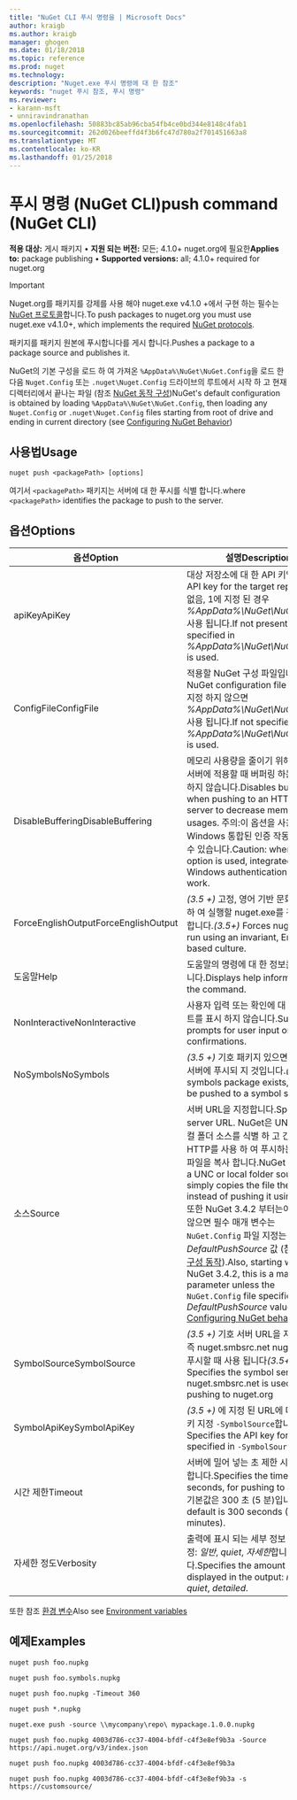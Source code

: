 ```yaml
---
title: "NuGet CLI 푸시 명령을 | Microsoft Docs"
author: kraigb
ms.author: kraigb
manager: ghogen
ms.date: 01/18/2018
ms.topic: reference
ms.prod: nuget
ms.technology: 
description: "Nuget.exe 푸시 명령에 대 한 참조"
keywords: "nuget 푸시 참조, 푸시 명령"
ms.reviewer:
- karann-msft
- unniravindranathan
ms.openlocfilehash: 50883bc85ab96cba54fb4ce0bd344e8148c4fab1
ms.sourcegitcommit: 262d026beeffd4f3b6fc47d780a2f701451663a8
ms.translationtype: MT
ms.contentlocale: ko-KR
ms.lasthandoff: 01/25/2018
---
```

# <a name="push-command-nuget-cli"></a><span data-ttu-id="e142c-104">푸시 명령 (NuGet CLI)</span><span class="sxs-lookup"><span data-stu-id="e142c-104">push command (NuGet CLI)</span></span>

<span data-ttu-id="e142c-105">**적용 대상:** 게시 패키지 &bullet; **지원 되는 버전:** 모든; 4.1.0+ nuget.org에 필요한</span><span class="sxs-lookup"><span data-stu-id="e142c-105">**Applies to:** package publishing &bullet; **Supported versions:** all; 4.1.0+ required for nuget.org</span></span>

> [!Important]
> <span data-ttu-id="e142c-106">Nuget.org를 패키지를 강제를 사용 해야 nuget.exe v4.1.0 +에서 구현 하는 필수는 [NuGet 프로토콜](../api/nuget-protocols.md)합니다.</span><span class="sxs-lookup"><span data-stu-id="e142c-106">To push packages to nuget.org you must use nuget.exe v4.1.0+, which implements the required [NuGet protocols](../api/nuget-protocols.md).</span></span>

<span data-ttu-id="e142c-107">패키지를 패키지 원본에 푸시합니다를 게시 합니다.</span><span class="sxs-lookup"><span data-stu-id="e142c-107">Pushes a package to a package source and publishes it.</span></span>

<span data-ttu-id="e142c-108">NuGet의 기본 구성을 로드 하 여 가져온 `%AppData%\NuGet\NuGet.Config`을 로드 한 다음 `Nuget.Config` 또는 `.nuget\Nuget.Config` 드라이브의 루트에서 시작 하 고 현재 디렉터리에서 끝나는 파일 (참조 [NuGet 동작 구성](../consume-packages/configuring-nuget-behavior.md))</span><span class="sxs-lookup"><span data-stu-id="e142c-108">NuGet's default configuration is obtained by loading `%AppData%\NuGet\NuGet.Config`, then loading any `Nuget.Config` or `.nuget\Nuget.Config` files starting from root of drive and ending in current directory (see [Configuring NuGet Behavior](../consume-packages/configuring-nuget-behavior.md))</span></span>

## <a name="usage"></a><span data-ttu-id="e142c-109">사용법</span><span class="sxs-lookup"><span data-stu-id="e142c-109">Usage</span></span>

```cli
nuget push <packagePath> [options]
```

<span data-ttu-id="e142c-110">여기서 `<packagePath>` 패키지는 서버에 대 한 푸시를 식별 합니다.</span><span class="sxs-lookup"><span data-stu-id="e142c-110">where `<packagePath>` identifies the package to push to the server.</span></span>

## <a name="options"></a><span data-ttu-id="e142c-111">옵션</span><span class="sxs-lookup"><span data-stu-id="e142c-111">Options</span></span>

| <span data-ttu-id="e142c-112">옵션</span><span class="sxs-lookup"><span data-stu-id="e142c-112">Option</span></span> | <span data-ttu-id="e142c-113">설명</span><span class="sxs-lookup"><span data-stu-id="e142c-113">Description</span></span> |
| --- | --- |
| <span data-ttu-id="e142c-114">apiKey</span><span class="sxs-lookup"><span data-stu-id="e142c-114">ApiKey</span></span> | <span data-ttu-id="e142c-115">대상 저장소에 대 한 API 키입니다.</span><span class="sxs-lookup"><span data-stu-id="e142c-115">The API key for the target repository.</span></span> <span data-ttu-id="e142c-116">없음, 1에 지정 된 경우 *%AppData%\NuGet\NuGet.Config* 사용 됩니다.</span><span class="sxs-lookup"><span data-stu-id="e142c-116">If not present,  the one specified in *%AppData%\NuGet\NuGet.Config* is used.</span></span> |
| <span data-ttu-id="e142c-117">ConfigFile</span><span class="sxs-lookup"><span data-stu-id="e142c-117">ConfigFile</span></span> | <span data-ttu-id="e142c-118">적용할 NuGet 구성 파일입니다.</span><span class="sxs-lookup"><span data-stu-id="e142c-118">The NuGet configuration file to apply.</span></span> <span data-ttu-id="e142c-119">지정 하지 않으면 *%AppData%\NuGet\NuGet.Config* 사용 됩니다.</span><span class="sxs-lookup"><span data-stu-id="e142c-119">If not specified, *%AppData%\NuGet\NuGet.Config* is used.</span></span> |
| <span data-ttu-id="e142c-120">DisableBuffering</span><span class="sxs-lookup"><span data-stu-id="e142c-120">DisableBuffering</span></span> | <span data-ttu-id="e142c-121">메모리 사용량을 줄이기 위해 http (s) 서버에 적용할 때 버퍼링 하는 데 사용 하지 않습니다.</span><span class="sxs-lookup"><span data-stu-id="e142c-121">Disables buffering when pushing to an HTTP(s) server to decrease memory usages.</span></span> <span data-ttu-id="e142c-122">주의:이 옵션을 사용 Windows 통합된 인증 작동 하지 않을 수 있습니다.</span><span class="sxs-lookup"><span data-stu-id="e142c-122">Caution: when this option is used, integrated Windows authentication might not work.</span></span> |
| <span data-ttu-id="e142c-123">ForceEnglishOutput</span><span class="sxs-lookup"><span data-stu-id="e142c-123">ForceEnglishOutput</span></span> | <span data-ttu-id="e142c-124">*(3.5 +)*  고정, 영어 기반 문화권을 사용 하 여 실행할 nuget.exe를 강제로 수행 합니다.</span><span class="sxs-lookup"><span data-stu-id="e142c-124">*(3.5+)* Forces nuget.exe to run using an invariant, English-based culture.</span></span> |
| <span data-ttu-id="e142c-125">도움말</span><span class="sxs-lookup"><span data-stu-id="e142c-125">Help</span></span> | <span data-ttu-id="e142c-126">도움말의 명령에 대 한 정보를 표시 합니다.</span><span class="sxs-lookup"><span data-stu-id="e142c-126">Displays help information for the command.</span></span> |
| <span data-ttu-id="e142c-127">NonInteractive</span><span class="sxs-lookup"><span data-stu-id="e142c-127">NonInteractive</span></span> | <span data-ttu-id="e142c-128">사용자 입력 또는 확인에 대 한 프롬프트를 표시 하지 않습니다.</span><span class="sxs-lookup"><span data-stu-id="e142c-128">Suppresses prompts for user input or confirmations.</span></span> |
| <span data-ttu-id="e142c-129">NoSymbols</span><span class="sxs-lookup"><span data-stu-id="e142c-129">NoSymbols</span></span> | <span data-ttu-id="e142c-130">*(3.5 +)*  기호 패키지 있으면 해당 기호 서버에 푸시되 지 것입니다.</span><span class="sxs-lookup"><span data-stu-id="e142c-130">*(3.5+)* If a symbols package exists, it will not be pushed to a symbol server.</span></span> |
| <span data-ttu-id="e142c-131">소스</span><span class="sxs-lookup"><span data-stu-id="e142c-131">Source</span></span> | <span data-ttu-id="e142c-132">서버 URL을 지정합니다.</span><span class="sxs-lookup"><span data-stu-id="e142c-132">Specifies the server URL.</span></span> <span data-ttu-id="e142c-133">NuGet은 UNC 또는 로컬 폴더 소스를 식별 하 고 간단히 HTTP를 사용 하 여 푸시하는 대신 거기 파일을 복사 합니다.</span><span class="sxs-lookup"><span data-stu-id="e142c-133">NuGet identifies a UNC or local folder source and simply copies the file there instead of pushing it using HTTP.</span></span>  <span data-ttu-id="e142c-134">또한 NuGet 3.4.2 부터는이 표시 되지 않으면 필수 매개 변수는 `NuGet.Config` 파일 지정는 *DefaultPushSource* 값 (참조 [NuGet 구성 동작](../Consume-Packages/Configuring-NuGet-Behavior.md)).</span><span class="sxs-lookup"><span data-stu-id="e142c-134">Also, starting with NuGet 3.4.2, this is a mandatory parameter unless the `NuGet.Config` file specifies a *DefaultPushSource* value (see [Configuring NuGet behavior](../Consume-Packages/Configuring-NuGet-Behavior.md)).</span></span> |
| <span data-ttu-id="e142c-135">SymbolSource</span><span class="sxs-lookup"><span data-stu-id="e142c-135">SymbolSource</span></span> | <span data-ttu-id="e142c-136">*(3.5 +)*  기호 서버 URL을 지정 합니다. 즉 nuget.smbsrc.net nuget.org를 푸시할 때 사용 됩니다</span><span class="sxs-lookup"><span data-stu-id="e142c-136">*(3.5+)* Specifies the symbol server URL; nuget.smbsrc.net is used when pushing to nuget.org</span></span> |
| <span data-ttu-id="e142c-137">SymbolApiKey</span><span class="sxs-lookup"><span data-stu-id="e142c-137">SymbolApiKey</span></span> | <span data-ttu-id="e142c-138">*(3.5 +)*  에 지정 된 URL에 대 한 API 키 지정 `-SymbolSource`합니다.</span><span class="sxs-lookup"><span data-stu-id="e142c-138">*(3.5+)* Specifies the API key for the URL specified in `-SymbolSource`.</span></span> |
| <span data-ttu-id="e142c-139">시간 제한</span><span class="sxs-lookup"><span data-stu-id="e142c-139">Timeout</span></span> | <span data-ttu-id="e142c-140">서버에 밀어 넣는 초 제한 시간을 지정 합니다.</span><span class="sxs-lookup"><span data-stu-id="e142c-140">Specifies the timeout, in seconds, for pushing to a server.</span></span> <span data-ttu-id="e142c-141">기본값은 300 초 (5 분)입니다.</span><span class="sxs-lookup"><span data-stu-id="e142c-141">The default is 300 seconds (5 minutes).</span></span> |
| <span data-ttu-id="e142c-142">자세한 정도</span><span class="sxs-lookup"><span data-stu-id="e142c-142">Verbosity</span></span> | <span data-ttu-id="e142c-143">출력에 표시 되는 세부 정보 수준을 지정: *일반*, *quiet*, *자세한*합니다.</span><span class="sxs-lookup"><span data-stu-id="e142c-143">Specifies the amount of detail displayed in the output: *normal*, *quiet*, *detailed*.</span></span> |

<span data-ttu-id="e142c-144">또한 참조 [환경 변수](cli-ref-environment-variables.md)</span><span class="sxs-lookup"><span data-stu-id="e142c-144">Also see [Environment variables](cli-ref-environment-variables.md)</span></span>

## <a name="examples"></a><span data-ttu-id="e142c-145">예제</span><span class="sxs-lookup"><span data-stu-id="e142c-145">Examples</span></span>

```cli
nuget push foo.nupkg

nuget push foo.symbols.nupkg

nuget push foo.nupkg -Timeout 360

nuget push *.nupkg

nuget.exe push -source \\mycompany\repo\ mypackage.1.0.0.nupkg

nuget push foo.nupkg 4003d786-cc37-4004-bfdf-c4f3e8ef9b3a -Source https://api.nuget.org/v3/index.json

nuget push foo.nupkg 4003d786-cc37-4004-bfdf-c4f3e8ef9b3a

nuget push foo.nupkg 4003d786-cc37-4004-bfdf-c4f3e8ef9b3a -s https://customsource/
```
